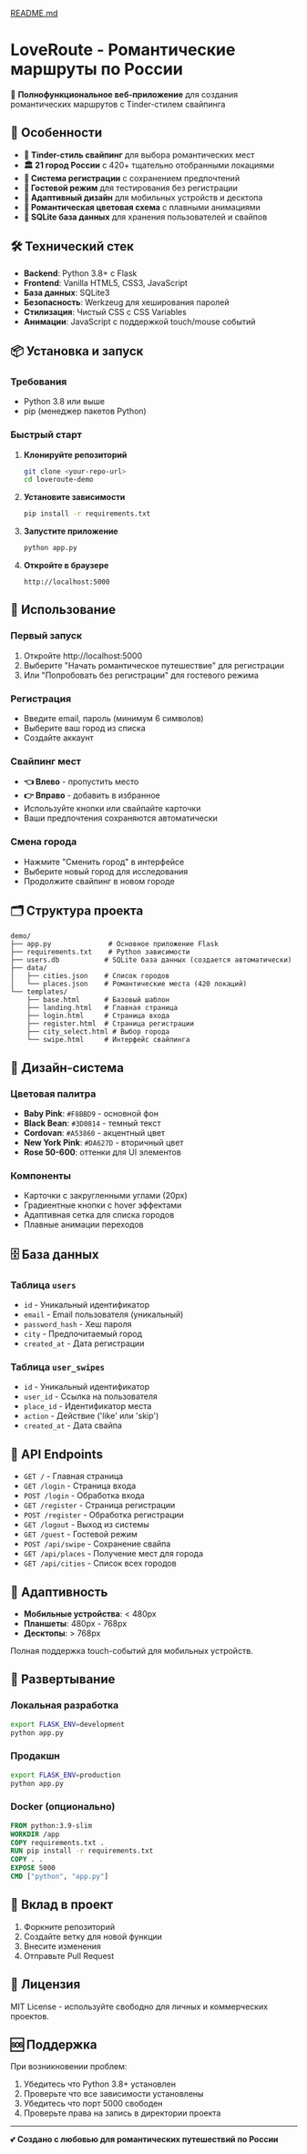 [README.md](https://github.com/user-attachments/files/21685300/README.md)
# LoveRoute - Романтические маршруты по России

🚀 **Полнофункциональное веб-приложение** для создания романтических маршрутов с Tinder-стилем свайпинга

## 🌟 Особенности

- **💝 Tinder-стиль свайпинг** для выбора романтических мест
- **🏛️ 21 город России** с 420+ тщательно отобранными локациями
- **👤 Система регистрации** с сохранением предпочтений
- **👀 Гостевой режим** для тестирования без регистрации
- **📱 Адаптивный дизайн** для мобильных устройств и десктопа
- **🎨 Романтическая цветовая схема** с плавными анимациями
- **💾 SQLite база данных** для хранения пользователей и свайпов

## 🛠️ Технический стек

- **Backend**: Python 3.8+ с Flask
- **Frontend**: Vanilla HTML5, CSS3, JavaScript
- **База данных**: SQLite3
- **Безопасность**: Werkzeug для хеширования паролей
- **Стилизация**: Чистый CSS с CSS Variables
- **Анимации**: JavaScript с поддержкой touch/mouse событий

## 📦 Установка и запуск

### Требования
- Python 3.8 или выше
- pip (менеджер пакетов Python)

### Быстрый старт

1. **Клонируйте репозиторий**
   ```bash
   git clone <your-repo-url>
   cd loveroute-demo
   ```

2. **Установите зависимости**
   ```bash
   pip install -r requirements.txt
   ```

3. **Запустите приложение**
   ```bash
   python app.py
   ```

4. **Откройте в браузере**
   ```
   http://localhost:5000
   ```

## 🎯 Использование

### Первый запуск
1. Откройте http://localhost:5000
2. Выберите "Начать романтическое путешествие" для регистрации
3. Или "Попробовать без регистрации" для гостевого режима

### Регистрация
- Введите email, пароль (минимум 6 символов)
- Выберите ваш город из списка
- Создайте аккаунт

### Свайпинг мест
- **👈 Влево** - пропустить место
- **👉 Вправо** - добавить в избранное
- Используйте кнопки или свайпайте карточки
- Ваши предпочтения сохраняются автоматически

### Смена города
- Нажмите "Сменить город" в интерфейсе
- Выберите новый город для исследования
- Продолжите свайпинг в новом городе

## 🗂️ Структура проекта

```
demo/
├── app.py              # Основное приложение Flask
├── requirements.txt    # Python зависимости
├── users.db           # SQLite база данных (создается автоматически)
├── data/
│   ├── cities.json    # Список городов
│   └── places.json    # Романтические места (420 локаций)
└── templates/
    ├── base.html      # Базовый шаблон
    ├── landing.html   # Главная страница
    ├── login.html     # Страница входа
    ├── register.html  # Страница регистрации
    ├── city_select.html # Выбор города
    └── swipe.html     # Интерфейс свайпинга
```

## 🎨 Дизайн-система

### Цветовая палитра
- **Baby Pink**: `#F8BBD9` - основной фон
- **Black Bean**: `#3D0814` - темный текст
- **Cordovan**: `#A53860` - акцентный цвет
- **New York Pink**: `#DA627D` - вторичный цвет
- **Rose 50-600**: оттенки для UI элементов

### Компоненты
- Карточки с закругленными углами (20px)
- Градиентные кнопки с hover эффектами
- Адаптивная сетка для списка городов
- Плавные анимации переходов

## 🗄️ База данных

### Таблица `users`
- `id` - Уникальный идентификатор
- `email` - Email пользователя (уникальный)
- `password_hash` - Хеш пароля
- `city` - Предпочитаемый город
- `created_at` - Дата регистрации

### Таблица `user_swipes`
- `id` - Уникальный идентификатор
- `user_id` - Ссылка на пользователя
- `place_id` - Идентификатор места
- `action` - Действие ('like' или 'skip')
- `created_at` - Дата свайпа

## 🚀 API Endpoints

- `GET /` - Главная страница
- `GET /login` - Страница входа
- `POST /login` - Обработка входа
- `GET /register` - Страница регистрации
- `POST /register` - Обработка регистрации
- `GET /logout` - Выход из системы
- `GET /guest` - Гостевой режим
- `POST /api/swipe` - Сохранение свайпа
- `GET /api/places` - Получение мест для города
- `GET /api/cities` - Список всех городов

## 📱 Адаптивность

- **Мобильные устройства**: < 480px
- **Планшеты**: 480px - 768px  
- **Десктопы**: > 768px

Полная поддержка touch-событий для мобильных устройств.

## 🔧 Развертывание

### Локальная разработка
```bash
export FLASK_ENV=development
python app.py
```

### Продакшн
```bash
export FLASK_ENV=production
python app.py
```

### Docker (опционально)
```dockerfile
FROM python:3.9-slim
WORKDIR /app
COPY requirements.txt .
RUN pip install -r requirements.txt
COPY . .
EXPOSE 5000
CMD ["python", "app.py"]
```

## 🤝 Вклад в проект

1. Форкните репозиторий
2. Создайте ветку для новой функции
3. Внесите изменения
4. Отправьте Pull Request

## 📄 Лицензия

MIT License - используйте свободно для личных и коммерческих проектов.

## 🆘 Поддержка

При возникновении проблем:
1. Убедитесь что Python 3.8+ установлен
2. Проверьте что все зависимости установлены
3. Убедитесь что порт 5000 свободен
4. Проверьте права на запись в директории проекта

---

💕 **Создано с любовью для романтических путешествий по России**
